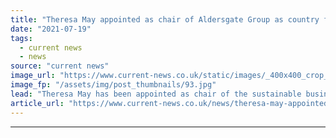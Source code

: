 ```yaml
---
title: "Theresa May appointed as chair of Aldersgate Group as country faces ‘crucial crossroad’"
date: "2021-07-19"
tags: 
  - current news
  - news
source: "current news"
image_url: "https://www.current-news.co.uk/static/images/_400x400_crop_center-center/Theresa-May-credit-UK-Government.jpg"
image_fp: "/assets/img/post_thumbnails/93.jpg"
lead: "​Theresa May has been appointed as chair of the sustainable business organisation, the Aldersgate Group."
article_url: "https://www.current-news.co.uk/news/theresa-may-appointed-as-chair-of-aldersgate-group-as-country-faces-crucial-crossroad?utm_source=rss-feeds&utm_medium=rss&utm_campaign=rss"
---
```


---
